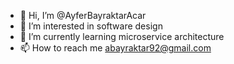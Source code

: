 - 👋 Hi, I’m @AyferBayraktarAcar
- 👀 I’m interested in software design
- 🌱 I’m currently learning microservice architecture
- 📫 How to reach me abayraktar92@gmail.com

<!---
AyferBayraktarAcar/AyferBayraktarAcar is a ✨ special ✨ repository because its `README.md` (this file) appears on your GitHub profile.
You can click the Preview link to take a look at your changes.
--->
